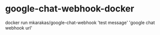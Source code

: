 # google-chat-webhook-docker

docker run mkarakas/google-chat-webhook 'test message' 'google chat webhook url'

